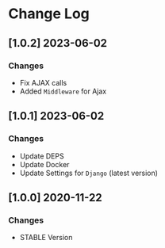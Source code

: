 # Change Log

## [1.0.2] 2023-06-02
### Changes

- Fix AJAX calls
- Added `Middleware` for Ajax

## [1.0.1] 2023-06-02
### Changes

- Update DEPS
- Update Docker
- Update Settings for `Django` (latest version)

## [1.0.0] 2020-11-22
### Changes

- STABLE Version

